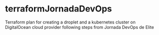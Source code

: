 # terraformJornadaDevOps

Terraform plan for creating a droplet and a kubernetes cluster on DigitalOcean cloud provider following steps from Jornada DevOps de Elite
